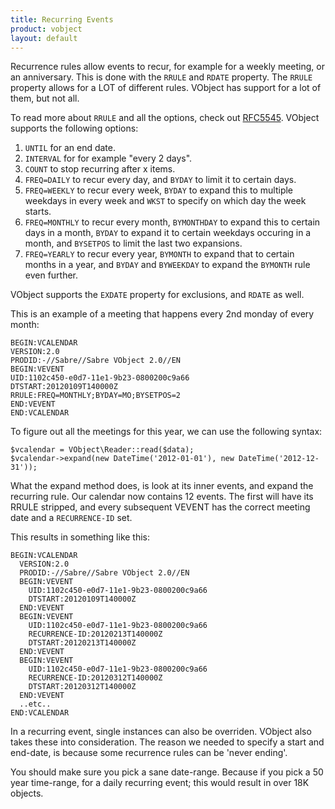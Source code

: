 ```yaml
---
title: Recurring Events
product: vobject
layout: default
---
```


Recurrence rules allow events to recur, for example for a weekly meeting, or
an anniversary. This is done with the `RRULE` and `RDATE` property. The `RRULE`
property allows for a LOT of different rules. VObject has support for a lot of
them, but not all.

To read more about `RRULE` and all the options, check out [RFC5545](https://tools.ietf.org/html/rfc5545#section-3.8.5).
VObject supports the following options:

1. `UNTIL` for an end date.
2. `INTERVAL` for for example "every 2 days".
3. `COUNT` to stop recurring after x items.
4. `FREQ=DAILY` to recur every day, and `BYDAY` to limit it to certain days.
5. `FREQ=WEEKLY` to recur every week, `BYDAY` to expand this to multiple weekdays in every week and `WKST` to specify on which day the week starts.
6. `FREQ=MONTHLY` to recur every month, `BYMONTHDAY` to expand this to certain days in a month, `BYDAY` to expand it to certain weekdays occuring in a month, and `BYSETPOS` to limit the last two expansions.
7. `FREQ=YEARLY` to recur every year, `BYMONTH` to expand that to certain months in a year, and `BYDAY` and `BYWEEKDAY` to expand the `BYMONTH` rule even further.

VObject supports the `EXDATE` property for exclusions, and `RDATE` as well.

This is an example of a meeting that happens every 2nd monday of every month:

    BEGIN:VCALENDAR
    VERSION:2.0
    PRODID:-//Sabre//Sabre VObject 2.0//EN
    BEGIN:VEVENT
    UID:1102c450-e0d7-11e1-9b23-0800200c9a66
    DTSTART:20120109T140000Z
    RRULE:FREQ=MONTHLY;BYDAY=MO;BYSETPOS=2
    END:VEVENT
    END:VCALENDAR

To figure out all the meetings for this year, we can use the following syntax:

    $vcalendar = VObject\Reader::read($data);
    $vcalendar->expand(new DateTime('2012-01-01'), new DateTime('2012-12-31'));

What the expand method does, is look at its inner events, and expand the recurring
rule. Our calendar now contains 12 events. The first will have its RRULE stripped,
and every subsequent VEVENT has the correct meeting date and a `RECURRENCE-ID` set.

This results in something like this:

    BEGIN:VCALENDAR
      VERSION:2.0
      PRODID:-//Sabre//Sabre VObject 2.0//EN
      BEGIN:VEVENT
        UID:1102c450-e0d7-11e1-9b23-0800200c9a66
        DTSTART:20120109T140000Z
      END:VEVENT
      BEGIN:VEVENT
        UID:1102c450-e0d7-11e1-9b23-0800200c9a66
        RECURRENCE-ID:20120213T140000Z
        DTSTART:20120213T140000Z
      END:VEVENT
      BEGIN:VEVENT
        UID:1102c450-e0d7-11e1-9b23-0800200c9a66
        RECURRENCE-ID:20120312T140000Z
        DTSTART:20120312T140000Z
      END:VEVENT
      ..etc..
    END:VCALENDAR

In a recurring event, single instances can also be overriden. VObject also takes these
into consideration. The reason we needed to specify a start and end-date, is because
some recurrence rules can be 'never ending'.

You should make sure you pick a sane date-range. Because if you pick a 50 year
time-range, for a daily recurring event; this would result in over 18K objects.
